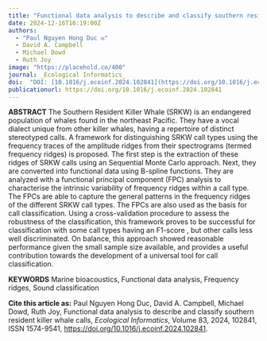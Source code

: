 ```yaml
---
title: "Functional data analysis to describe and classify southern resident killer whale calls"
date: 2024-12-16T16:19:00Z
authors:
  - "Paul Nguyen Hong Duc ✉️"
  - David A. Campbell
  - Michael Dowd
  - Ruth Joy
image: "https://placehold.co/400"
journal: _Ecological Informatics_
doi:  "DOI: [10.1016/j.ecoinf.2024.102841](https://doi.org/10.1016/j.ecoinf.2024.102841)"
publicationurl: https://doi.org/10.1016/j.ecoinf.2024.102841
---
```


**ABSTRACT**
The Southern Resident Killer Whale (SRKW) is an endangered population of whales found in the northeast Pacific. They have a vocal dialect unique from other killer whales, having a repertoire of distinct stereotyped calls. A framework for distinguishing SRKW call types using the frequency traces of the amplitude ridges from their spectrograms (termed frequency ridges) is proposed. The first step is the extraction of these ridges of SRKW calls using an Sequential Monte Carlo approach. Next, they are converted into functional data using B-spline functions. They are analyzed with a functional principal component (FPC) analysis to characterise the intrinsic variability of frequency ridges within a call type. The FPCs are able to capture the general patterns in the frequency ridges of the different SRKW call types. The FPCs are also used as the basis for call classification. Using a cross-validation procedure to assess the robustness of the classification, this framework proves to be successful for classification with some call types having an F1-score , but other calls less well discriminated. On balance, this approach showed reasonable performance given the small sample size available, and provides a useful contribution towards the development of a universal tool for call classification.

**KEYWORDS**
Marine bioacoustics, Functional data analysis, Frequency ridges, Sound classification

**Cite this article as:**
Paul Nguyen Hong Duc, David A. Campbell, Michael Dowd, Ruth Joy, Functional data analysis to describe and classify southern resident killer whale calls, _Ecological Informatics_, Volume 83, 2024, 102841, ISSN 1574-9541, https://doi.org/10.1016/j.ecoinf.2024.102841.
